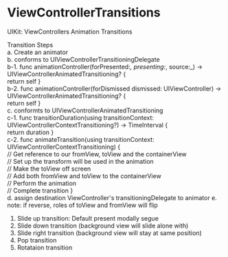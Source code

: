 # ViewControllerTransitions
UIKit: ViewControllers Animation Transitions

Transition Steps  
   a. Create an animator    
   b. conforms to UIViewControllerTransitioningDelegate    
      b-1. func animationController(forPresented:_, presenting:_, source:_) -> UIViewControllerAnimatedTransitioning? {  
		     return self }    
      b-2. func animationController(forDismissed dismissed: UIViewController) -> UIViewControllerAnimatedTransitioning? {  
		     return self }  
   c. conformts to UIViewControllerAnimatedTransitioning  
      c-1. func transitionDuration(using transitionContext: UIViewControllerContextTransitioning?) -> TimeInterval {  
		return duration }  
      c-2. func animateTransition(using transitionContext: UIViewControllerContextTransitioning) {  
            // Get reference to our fromView, toView and the containerView  
            // Set up the transform will be used in the animation  
            // Make the toView off screen  
            // Add both fromView and toView to the containerView  
	    // Perform the animation  
	    // Complete transition
      }  
    d. assign destination ViewController's transitioningDelegate to animator
    e. note: if reverse, roles of toView and fromView will flip
  
  
1. Slide up transition: Default present modally segue   
2. Slide down transition  (background view will slide alone with)  
3. Slide right transition (background view will stay at same position)  
4. Pop transition
5. Rotataion transition
